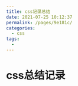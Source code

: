 ```yaml
---
title: css记录总结
date: 2021-07-25 10:12:37
permalink: /pages/9e181c/
categories:
  - css
tags:
  - 
---
```

# css总结记录
